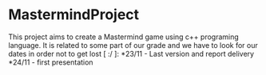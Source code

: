 # MastermindProject
This project aims to create a Mastermind game using c++ programing language. It is related to some part of our grade and we have to look for our dates in order not to get lost [ :/ ]: 
  *23/11 - Last version and report delivery 
  *24/11 - first presentation
